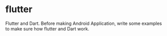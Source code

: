# flutter
Flutter and Dart. Before making Android Application, write some examples to make sure how flutter and Dart work.  
